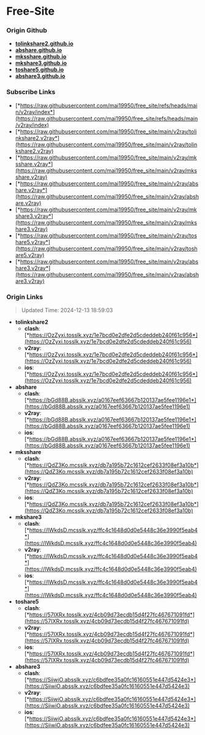 # Free-Site

### Origin Github

- [**tolinkshare2.github.io**](https://github.com/tolinkshare2/tolinkshare2.github.io)
- [**abshare.github.io**](https://github.com/abshare/abshare.github.io)
- [**mksshare.github.io**](https://github.com/mksshare/mksshare.github.io)
- [**mkshare3.github.io**](https://github.com/mkshare3/mkshare3.github.io)
- [**toshare5.github.io**](https://github.com/toshare5/toshare5.github.io)
- [**abshare3.github.io**](https://github.com/abshare3/abshare3.github.io)

### Subscribe Links

- [*https://raw.githubusercontent.com/mai19950/free_site/refs/heads/main/v2ray/index*](https://raw.githubusercontent.com/mai19950/free_site/refs/heads/main/v2ray/index)
- [*https://raw.githubusercontent.com/mai19950/free_site/main/v2ray/tolinkshare2.v2ray*](https://raw.githubusercontent.com/mai19950/free_site/main/v2ray/tolinkshare2.v2ray)
- [*https://raw.githubusercontent.com/mai19950/free_site/main/v2ray/mksshare.v2ray*](https://raw.githubusercontent.com/mai19950/free_site/main/v2ray/mksshare.v2ray)
- [*https://raw.githubusercontent.com/mai19950/free_site/main/v2ray/abshare.v2ray*](https://raw.githubusercontent.com/mai19950/free_site/main/v2ray/abshare.v2ray)
- [*https://raw.githubusercontent.com/mai19950/free_site/main/v2ray/mkshare3.v2ray*](https://raw.githubusercontent.com/mai19950/free_site/main/v2ray/mkshare3.v2ray)
- [*https://raw.githubusercontent.com/mai19950/free_site/main/v2ray/toshare5.v2ray*](https://raw.githubusercontent.com/mai19950/free_site/main/v2ray/toshare5.v2ray)
- [*https://raw.githubusercontent.com/mai19950/free_site/main/v2ray/abshare3.v2ray*](https://raw.githubusercontent.com/mai19950/free_site/main/v2ray/abshare3.v2ray)

### Origin Links

> Updated Time: 2024-12-13 18:59:03

- **tolinkshare2**
  - **clash**: [*https://OzZyxi.tosslk.xyz/1e7bcd0e2dfe2d5cdeddeb240f61c956*](https://OzZyxi.tosslk.xyz/1e7bcd0e2dfe2d5cdeddeb240f61c956)
  - **v2ray**: [*https://OzZyxi.tosslk.xyz/1e7bcd0e2dfe2d5cdeddeb240f61c956*](https://OzZyxi.tosslk.xyz/1e7bcd0e2dfe2d5cdeddeb240f61c956)
  - **ios**: [*https://OzZyxi.tosslk.xyz/1e7bcd0e2dfe2d5cdeddeb240f61c956*](https://OzZyxi.tosslk.xyz/1e7bcd0e2dfe2d5cdeddeb240f61c956)
- **abshare**
  - **clash**: [*https://bGd88B.absslk.xyz/a0167eef63667b120137ae5fee1196e1*](https://bGd88B.absslk.xyz/a0167eef63667b120137ae5fee1196e1)
  - **v2ray**: [*https://bGd88B.absslk.xyz/a0167eef63667b120137ae5fee1196e1*](https://bGd88B.absslk.xyz/a0167eef63667b120137ae5fee1196e1)
  - **ios**: [*https://bGd88B.absslk.xyz/a0167eef63667b120137ae5fee1196e1*](https://bGd88B.absslk.xyz/a0167eef63667b120137ae5fee1196e1)
- **mksshare**
  - **clash**: [*https://QdZ3Ko.mcsslk.xyz/db7a195b72c1612cef2633f08ef3a10b*](https://QdZ3Ko.mcsslk.xyz/db7a195b72c1612cef2633f08ef3a10b)
  - **v2ray**: [*https://QdZ3Ko.mcsslk.xyz/db7a195b72c1612cef2633f08ef3a10b*](https://QdZ3Ko.mcsslk.xyz/db7a195b72c1612cef2633f08ef3a10b)
  - **ios**: [*https://QdZ3Ko.mcsslk.xyz/db7a195b72c1612cef2633f08ef3a10b*](https://QdZ3Ko.mcsslk.xyz/db7a195b72c1612cef2633f08ef3a10b)
- **mkshare3**
  - **clash**: [*https://IWkdsD.mcsslk.xyz/ffc4c1648d0d0e5448c36e3990f5eab4*](https://IWkdsD.mcsslk.xyz/ffc4c1648d0d0e5448c36e3990f5eab4)
  - **v2ray**: [*https://IWkdsD.mcsslk.xyz/ffc4c1648d0d0e5448c36e3990f5eab4*](https://IWkdsD.mcsslk.xyz/ffc4c1648d0d0e5448c36e3990f5eab4)
  - **ios**: [*https://IWkdsD.mcsslk.xyz/ffc4c1648d0d0e5448c36e3990f5eab4*](https://IWkdsD.mcsslk.xyz/ffc4c1648d0d0e5448c36e3990f5eab4)
- **toshare5**
  - **clash**: [*https://57IXRx.tosslk.xyz/4cb09d73ecdb15d4f27fc467671091fd*](https://57IXRx.tosslk.xyz/4cb09d73ecdb15d4f27fc467671091fd)
  - **v2ray**: [*https://57IXRx.tosslk.xyz/4cb09d73ecdb15d4f27fc467671091fd*](https://57IXRx.tosslk.xyz/4cb09d73ecdb15d4f27fc467671091fd)
  - **ios**: [*https://57IXRx.tosslk.xyz/4cb09d73ecdb15d4f27fc467671091fd*](https://57IXRx.tosslk.xyz/4cb09d73ecdb15d4f27fc467671091fd)
- **abshare3**
  - **clash**: [*https://SiiwiO.absslk.xyz/c6bdfee35a0fc16160551e447d5424e3*](https://SiiwiO.absslk.xyz/c6bdfee35a0fc16160551e447d5424e3)
  - **v2ray**: [*https://SiiwiO.absslk.xyz/c6bdfee35a0fc16160551e447d5424e3*](https://SiiwiO.absslk.xyz/c6bdfee35a0fc16160551e447d5424e3)
  - **ios**: [*https://SiiwiO.absslk.xyz/c6bdfee35a0fc16160551e447d5424e3*](https://SiiwiO.absslk.xyz/c6bdfee35a0fc16160551e447d5424e3)
